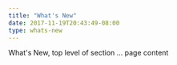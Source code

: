 ```yaml
---
title: "What's New"
date: 2017-11-19T20:43:49-08:00
type: whats-new
---
```


What's New, top level of section ... page content
